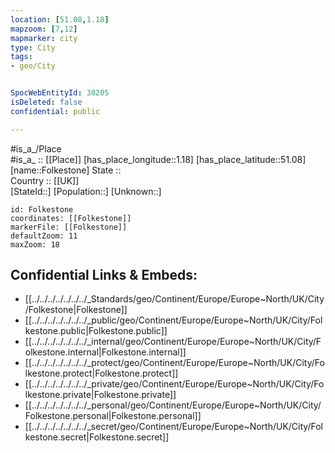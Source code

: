 ```yaml
---
location: [51.08,1.18] 
mapzoom: [7,12] 
mapmarker: city 
type: City
tags:
- geo/City


SpocWebEntityId: 30205
isDeleted: false
confidential: public

---
```

#is_a_/Place  
#is_a_ :: [[Place]] 
[has_place_longitude::1.18] 
[has_place_latitude::51.08] 
[name::Folkestone] 
State ::  
Country :: [[UK]]  
[StateId::] 
[Population::] 
[Unknown::] 


```leaflet
id: Folkestone
coordinates: [[Folkestone]] 
markerFile: [[Folkestone]] 
defaultZoom: 11 
maxZoom: 18
```


## Confidential Links & Embeds: 
- [[../../../../../../../_Standards/geo/Continent/Europe/Europe~North/UK/City/Folkestone|Folkestone]] 
- [[../../../../../../../_public/geo/Continent/Europe/Europe~North/UK/City/Folkestone.public|Folkestone.public]] 
- [[../../../../../../../_internal/geo/Continent/Europe/Europe~North/UK/City/Folkestone.internal|Folkestone.internal]] 
- [[../../../../../../../_protect/geo/Continent/Europe/Europe~North/UK/City/Folkestone.protect|Folkestone.protect]] 
- [[../../../../../../../_private/geo/Continent/Europe/Europe~North/UK/City/Folkestone.private|Folkestone.private]] 
- [[../../../../../../../_personal/geo/Continent/Europe/Europe~North/UK/City/Folkestone.personal|Folkestone.personal]] 
- [[../../../../../../../_secret/geo/Continent/Europe/Europe~North/UK/City/Folkestone.secret|Folkestone.secret]] 
